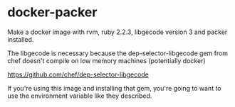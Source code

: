# docker-packer

Make a docker image with rvm, ruby 2.2.3, libgecode version 3 and packer installed.

The libgecode is necessary because the dep-selector-libgecode gem from chef doesn't compile on low memory machines (potentially docker)

https://github.com/chef/dep-selector-libgecode

If you're using this image and installing that gem, you're going to want to use the environment variable like they described.
